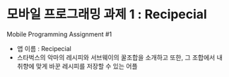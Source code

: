 # 모바일 프로그래밍 과제 1 : Recipecial
Mobile Programming Assignment #1
- 앱 이름 : Recipecial
- 스타벅스의 악마의 레시피와 서브웨이의 꿀조합을 소개하고 
  또한, 그 조합에서 내 취향에 맞게 바꾼 레시피를 저장할 수 있는 어플
